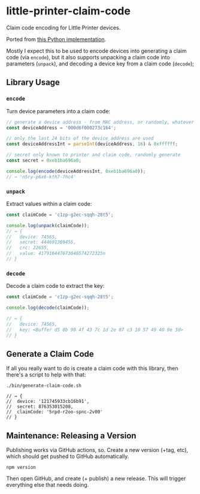# little-printer-claim-code

Claim code encoding for Little Printer devices.

Ported from [this Python implementation](https://github.com/nordprojects/sirius).

Mostly I expect this to be used to encode devices into generating a claim code (via `encode`), but it also supports unpacking a claim code into parameters (`unpack`), and decoding a device key from a claim code (`decode`);

## Library Usage

### `encode`

Turn device parameters into a claim code:

```ts
// generate a device address - from MAC address, or randomly, whatever
const deviceAddress = '000d6f000273c164';

// only the last 24 bits of the device address are used
const deviceAddressInt = parseInt(deviceAddress, 16) & 0xffffff;

// secret only known to printer and claim code, randomly generate
const secret = 0xeb1ba696a0;

console.log(encode(deviceAddressInt, 0xeb1ba696a0));
// → 'n5ry-p6x6-kth7-7hc4'
```

### `unpack`

Extract values within a claim code:

```ts
const claimCode = 'c1zp-g2ec-sqqh-28t5';

console.log(unpack(claimCode));
// → {
//   device: 74565,
//   secret: 444691369455,
//   crc: 22655,
//   value: 417918447673048574272325n
// }
```

### `decode`

Decode a claim code to extract the key:

```ts
const claimCode = 'c1zp-g2ec-sqqh-28t5';

console.log(decode(claimCode));

// → {
//   device: 74565,
//   key: <Buffer d5 0b 90 4f 43 7c 1d 2e 87 c3 10 57 49 40 9e 3d>
// }
```

## Generate a Claim Code

If all you really want to do is create a claim code with this library, then there's a script to help with that:

```
./bin/generate-claim-code.sh

// → {
//  device: '121745933cb16b91',
//  secret: 876353015208,
//  claimCode: '5rpd-r2oo-spnc-2v00'
// }
```

## Maintenance: Releasing a Version

Publishing works via GitHub actions, so. Create a new version (+tag, etc), which should get pushed to GitHub automatically.

```
npm version
```

Then open GitHub, and create (+ publish) a new release. This will trigger everything else that needs doing.
